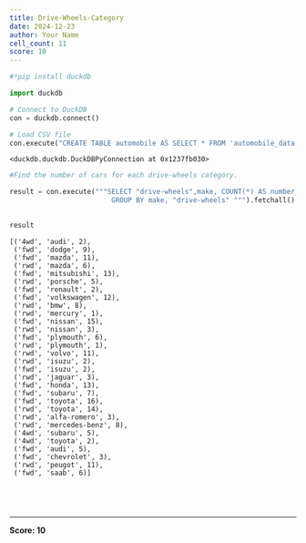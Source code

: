 ```yaml
---
title: Drive-Wheels-Category
date: 2024-12-23
author: Your Name
cell_count: 11
score: 10
---
```


```python
#!pip install duckdb
```


```python
import duckdb
```


```python
# Connect to DuckDB
con = duckdb.connect()

```


```python
# Load CSV file
con.execute("CREATE TABLE automobile AS SELECT * FROM 'automobile_data.csv'")

```




    <duckdb.duckdb.DuckDBPyConnection at 0x1237fb030>




```python
#Find the number of cars for each drive-wheels category.
```


```python
result = con.execute("""SELECT "drive-wheels",make, COUNT(*) AS number_cars FROM automobile
                         GROUP BY make, "drive-wheels" """).fetchall()
                        
```


```python
result
```




    [('4wd', 'audi', 2),
     ('fwd', 'dodge', 9),
     ('fwd', 'mazda', 11),
     ('rwd', 'mazda', 6),
     ('fwd', 'mitsubishi', 13),
     ('rwd', 'porsche', 5),
     ('fwd', 'renault', 2),
     ('fwd', 'volkswagen', 12),
     ('rwd', 'bmw', 8),
     ('rwd', 'mercury', 1),
     ('fwd', 'nissan', 15),
     ('rwd', 'nissan', 3),
     ('fwd', 'plymouth', 6),
     ('rwd', 'plymouth', 1),
     ('rwd', 'volvo', 11),
     ('rwd', 'isuzu', 2),
     ('fwd', 'isuzu', 2),
     ('rwd', 'jaguar', 3),
     ('fwd', 'honda', 13),
     ('fwd', 'subaru', 7),
     ('fwd', 'toyota', 16),
     ('rwd', 'toyota', 14),
     ('rwd', 'alfa-romero', 3),
     ('rwd', 'mercedes-benz', 8),
     ('4wd', 'subaru', 5),
     ('4wd', 'toyota', 2),
     ('fwd', 'audi', 5),
     ('fwd', 'chevrolet', 3),
     ('rwd', 'peugot', 11),
     ('fwd', 'saab', 6)]




```python


```


```python

```


```python

```


```python

```


---
**Score: 10**

